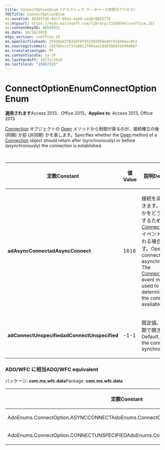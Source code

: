 ```yaml
---
title: ConnectOptionEnum (デスクトップ データベース参照のアクセス)
TOCTitle: ConnectOptionEnum
ms:assetid: 803d3fd6-93cf-85ea-eeb0-ca1bc965577d
ms:mtpsurl: https://msdn.microsoft.com/library/JJ249544(v=office.15)
ms:contentKeyID: 48545921
ms.date: 10/18/2018
mtps_version: v=office.15
ms.openlocfilehash: 37420ab37b350f0f852305958edbf414d9aecdb3
ms.sourcegitcommit: c557bbcccf37a6011f89aae1ddd399dfe549d087
ms.translationtype: MT
ms.contentlocale: ja-JP
ms.lasthandoff: 10/31/2018
ms.locfileid: "25867315"
---
```

# <a name="connectoptionenum"></a><span data-ttu-id="f2bd1-102">ConnectOptionEnum</span><span class="sxs-lookup"><span data-stu-id="f2bd1-102">ConnectOptionEnum</span></span>

<span data-ttu-id="f2bd1-103">**適用されます**Access 2013、Office 2013。</span><span class="sxs-lookup"><span data-stu-id="f2bd1-103">**Applies to**: Access 2013, Office 2013</span></span>

<span data-ttu-id="f2bd1-104">[Connection](open-method-ado-connection.md) オブジェクトの [Open](connection-object-ado.md) メソッドから制御が戻るのが、接続確立の後 (同期) か前 (非同期) かを表します。</span><span class="sxs-lookup"><span data-stu-id="f2bd1-104">Specifies whether the [Open](open-method-ado-connection.md) method of a [Connection](connection-object-ado.md) object should return after (synchronously) or before (asynchronously) the connection is established.</span></span>

<br/>

<table>
<colgroup>
<col style="width: 33%" />
<col style="width: 33%" />
<col style="width: 33%" />
</colgroup>
<thead>
<tr class="header">
<th><p><span data-ttu-id="f2bd1-105">定数</span><span class="sxs-lookup"><span data-stu-id="f2bd1-105">Constant</span></span></p></th>
<th><p><span data-ttu-id="f2bd1-106">値</span><span class="sxs-lookup"><span data-stu-id="f2bd1-106">Value</span></span></p></th>
<th><p><span data-ttu-id="f2bd1-107">説明</span><span class="sxs-lookup"><span data-stu-id="f2bd1-107">Description</span></span></p></th>
</tr>
</thead>
<tbody>
<tr class="odd">
<td><p><span data-ttu-id="f2bd1-108"><strong>adAsyncConnect</strong></span><span class="sxs-lookup"><span data-stu-id="f2bd1-108"><strong>adAsyncConnect</strong></span></span></p></td>
<td><p><span data-ttu-id="f2bd1-109">16</span><span class="sxs-lookup"><span data-stu-id="f2bd1-109">16</span></span></p></td>
<td><p><span data-ttu-id="f2bd1-p101">接続を非同期で開きます。接続可能かをどうかを判別するために、<a href="connectcomplete-and-disconnect-events-ado.md">ConnectComplete</a> イベントが使用される場合があります。</span><span class="sxs-lookup"><span data-stu-id="f2bd1-p101">Opens the connection asynchronously. The <a href="connectcomplete-and-disconnect-events-ado.md">ConnectComplete</a> event may be used to determine when the connection is available.</span></span></p></td>
</tr>
<tr class="even">
<td><p><span data-ttu-id="f2bd1-112"><strong>adConnectUnspecified</strong></span><span class="sxs-lookup"><span data-stu-id="f2bd1-112"><strong>adConnectUnspecified</strong></span></span></p></td>
<td><p><span data-ttu-id="f2bd1-113">-1</span><span class="sxs-lookup"><span data-stu-id="f2bd1-113">-1</span></span></p></td>
<td><p><span data-ttu-id="f2bd1-p102">既定値。接続を同期で開きます。</span><span class="sxs-lookup"><span data-stu-id="f2bd1-p102">Default. Opens the connection synchronously.</span></span></p></td>
</tr>
</tbody>
</table>


### <a name="adowfc-equivalent"></a><span data-ttu-id="f2bd1-116">ADO/WFC に相当</span><span class="sxs-lookup"><span data-stu-id="f2bd1-116">ADO/WFC equivalent</span></span>

<span data-ttu-id="f2bd1-117">パッケージ: **com.ms.wfc.data**</span><span class="sxs-lookup"><span data-stu-id="f2bd1-117">Package: **com.ms.wfc.data**</span></span>

<table>
<colgroup>
<col style="width: 100%" />
</colgroup>
<thead>
<tr class="header">
<th><p><span data-ttu-id="f2bd1-118">定数</span><span class="sxs-lookup"><span data-stu-id="f2bd1-118">Constant</span></span></p></th>
</tr>
</thead>
<tbody>
<tr class="odd">
<td><p><span data-ttu-id="f2bd1-119">AdoEnums.ConnectOption.ASYNCCONNECT</span><span class="sxs-lookup"><span data-stu-id="f2bd1-119">AdoEnums.ConnectOption.ASYNCCONNECT</span></span></p></td>
</tr>
<tr class="even">
<td><p><span data-ttu-id="f2bd1-120">AdoEnums.ConnectOption.CONNECTUNSPECIFIED</span><span class="sxs-lookup"><span data-stu-id="f2bd1-120">AdoEnums.ConnectOption.CONNECTUNSPECIFIED</span></span></p></td>
</tr>
</tbody>
</table>

